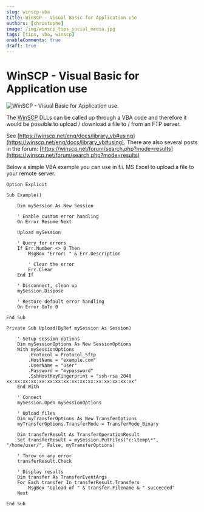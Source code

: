 ```yaml
---
slug: winscp-vba
title: WinSCP - Visual Basic for Application use
authors: [christophe]
image: /img/winscp_tips_social_media.jpg
tags: [tips, vba, winscp]
enableComments: true
draft: true
---
```

# WinSCP - Visual Basic for Application use

![WinSCP - Visual Basic for Application use](/img/winscp_tips_banner.jpg).

The [WinSCP](https://winscp.net/) DLLs can be called up through a VBA code and therefore it would be possible to upload / download a file to / from an FTP server.

See [https://winscp.net/eng/docs/library_vb#using](https://winscp.net/eng/docs/library_vb#using). There are also several posts in the forum: [https://winscp.net/forum/search.php?mode=results](https://winscp.net/forum/search.php?mode=results)

<!-- truncate -->

Below a simple VBA example you can use in f.i. MS Excel to upload a file to your remote server.

```vbnet
Option Explicit

Sub Example()

    Dim mySession As New Session

    ' Enable custom error handling
    On Error Resume Next

    Upload mySession

    ' Query for errors
    If Err.Number <> 0 Then
        MsgBox "Error: " & Err.Description

        ' Clear the error
        Err.Clear
    End If

    ' Disconnect, clean up
    mySession.Dispose

    ' Restore default error handling
    On Error GoTo 0

End Sub

Private Sub Upload(ByRef mySession As Session)

    ' Setup session options
    Dim mySessionOptions As New SessionOptions
    With mySessionOptions
        .Protocol = Protocol_Sftp
        .HostName = "example.com"
        .UserName = "user"
        .Password = "mypassword"
        .SshHostKeyFingerprint = "ssh-rsa 2048 xx:xx:xx:xx:xx:xx:xx:xx:xx:xx:xx:xx:xx:xx:xx:xx"
    End With

    ' Connect
    mySession.Open mySessionOptions

    ' Upload files
    Dim myTransferOptions As New TransferOptions
    myTransferOptions.TransferMode = TransferMode_Binary

    Dim transferResult As TransferOperationResult
    Set transferResult = mySession.PutFiles("c:\temp\*", "/home/user/", False, myTransferOptions)

    ' Throw on any error
    transferResult.Check

    ' Display results
    Dim transfer As TransferEventArgs
    For Each transfer In transferResult.Transfers
        MsgBox "Upload of " & transfer.Filename & " succeeded"
    Next

End Sub
```

